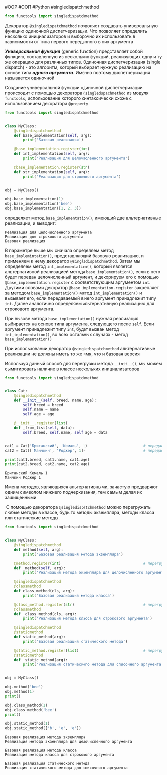 #OOP #ООП #Python #singledispatchmethod


```python
from functools import singledispatchmethod
```
Декоратор `@singledispatchmethod` позволяет создавать универсальную функцию одиночной диспетчеризации. Что позволяет определить несколько инициализаторов и выборочно их использовать в зависимости от типа первого переданного в них аргумента

***Универсальная функция*** (generic function) представляет собой функцию, составленную из нескольких функций, реализующих одну и ту же операцию для различных типов. Одиночная диспетчеризация (single dispatch) - это алгоритм, который выбирает нужную реализацию на основе типа ***одного аргумента***. Именно поэтому диспетчеризация называется одиночной

Создание универсальной функции одиночной диспетчеризации происходит с помощью декоратора `@singledspachmethod` из модуля `functools`, использование которого синтаксически схоже с использованием декоратора `@property`

```python
from functools import singledispatchmethod


class MyClass:
    @singledispatchmethod
    def base_implementation(self, arg):
        print('Базовая реализация')

    @base_implementation.register(int)
    def int_implementation(self, arg):
        print('Реализация для целочисленного аргумента')

    @base_implementation.register(str)
    def str_implementation(self, arg):
        print('Реализация для строкового аргумента')


obj = MyClass()

obj.base_implementation(1)
obj.base_implementation('bee')
obj.base_implementation([1, 2, 3])
```
определяет метод `base_implementation()`, имеющий две альтернативные реализации, и выводит:
```
Реализация для целочисленного аргумента
Реализация для строкового аргумента
Базовая реализация
```
В параметре выше мы сначала определяем метод `base_implemintation()`, представляющий базовую реализацию, и применяем к нему декоратор `@singledispatchmethod`. Затем мы определяем метод `int_implementation()`, который является альтернативной реализацией метода `base_implementation()`, если в него будет передан целочисленный аргумент, и декорируем его с помощью `@base_implementation.register` с соответствующим аргументом `int`. Другими словами декоратор `@base_implementation.register` закрепляет за методом `base_implementation()` метод `int_implementation()` и вызывает его, если передаваемый в него аргумент принадлежит типу `int`. Далее аналогично определяем альтернативную реализацию для строкового аргумента.

При вызове метода `base_implementation()` нужная реализация выбирается на основе типа аргумента, следующего после `self`. Если аргумент принадлежит типу `int`, будет вызван метод `int_inplementation()`, во всех остальных случаях - метод `base_implementation()`

При использовании декоратор `@singledispatchmethod` альтернативные реализации не должны иметь то же имя, что и базовая версия

Используя данный способ для перегрузки метода `__init__()`, мы можем сымитировать наличие в классе нескольких инициализаторов
```python
from functools import singledispatchmethod


class Cat:
    @singledispatchmethod
    def __init__(self, breed, name, age):
        self.breed = breed
        self.name = name
        self.age = age

    @__init__.register(list)
    def _from_list(self, data):
        self.breed, self.name, self.age = data


cat1 = Cat('Британский', 'Кемаль', 1)                         # передаем все данные отдельно
cat2 = Cat(['Манчкин', 'Роджер', 1])                          # передаем список с данными

print(cat1.breed, cat1.name, cat1.age)
print(cat2.breed, cat2.name, cat2.age)
```
```
Британский Кемаль 1
Манчкин Роджер 1
```
Имена методов, являющихся альтернативными, зачастую предваряют одним символом нижнего подчеркивания, тем самым делая их защищенными

 С помощью декоратора `@singledispatchmethod` можно перегружать любые методы в классе, будь то методы экземпляра, методы класса или статические методы.
```python
from functools import singledispatchmethod


class MyClass:
    @singledispatchmethod
    def method(self, arg):
        print('Базовая реализация метода экземпляра')

    @method.register(int)                                     # перегружаем метод экземпляра
    def _method(self, arg):
        print('Реализация метода экземпляра для целочисленного аргумента')

    @singledispatchmethod
    @classmethod
    def class_method(cls, arg):
        print('Базовая реализация метода класса')

    @class_method.register(str)                               # перегружаем метод класса
    @classmethod
    def _class_method(cls, arg):
        print('Реализация метода класса для строкового аргумента')

    @singledispatchmethod
    @staticmethod
    def static_method(arg):
        print('Базовая реализация статического метода')

    @static_method.register(list)                             # перегружаем статический метод
    @staticmethod
    def _static_method(arg):
        print('Реализация статического метода для списочного аргумента')


obj = MyClass()

obj.method('bee')
obj.method(1)
print()

obj.class_method(1)
obj.class_method('bee')
print()

obj.static_method(1)
obj.static_method(['b', 'e', 'e'])

```
```
Базовая реализация метода экземпляра
Реализация метода экземпляра для целочисленного аргумента

Базовая реализация метода класса
Реализация метода класса для строкового аргумента

Базовая реализация статического метода
Реализация статического метода для списочного аргумента
```